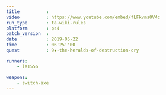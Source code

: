 ```yaml
---
title          :
video          : https://www.youtube.com/embed/fLFkvms0V4c
run_type       : ta-wiki-rules
platform       : ps4
patch_version  : 
date           : 2019-05-22
time           : 06'25''00
quest          : 9★-the-heralds-of-destruction-cry

runners:
    - la1556

weapons:
    - switch-axe
---
```

